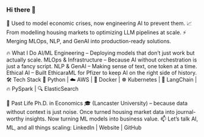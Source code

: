 ### Hi there 👋

🚀 Used to model economic crises, now engineering AI to prevent them.
📈 From modelling housing markets to optimizing LLM pipelines at scale.
⚡ Merging MLOps, NLP, and GenAI into production-ready solutions.

🔥 What I Do
AI/ML Engineering – Deploying models that don’t just work but actually scale.
MLOps & Infrastructure – Because AI without orchestration is just a fancy script.
NLP & GenAI – Making sense of text, one token at a time.
Ethical AI – Built EthicaraML for Pfizer to keep AI on the right side of history.
🛠️ Tech Stack
🐍 Python | ☁️ AWS | 🐳 Docker | ☸️ Kubernetes | 🦜 LangChain | 🔥 PySpark | 🔍 ElasticSearch

🎯 Past Life
Ph.D. in Economics 🎓 (Lancaster University) – because data without context is just noise.
Once turned housing market data into journal-worthy insights. Now turning ML models into business value.
📫 Let’s talk AI, ML, and all things scaling: LinkedIn | Website | GitHub

